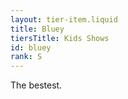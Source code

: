 ```yaml
---
layout: tier-item.liquid
title: Bluey
tiersTitle: Kids Shows
id: bluey
rank: S
---
```


The bestest.